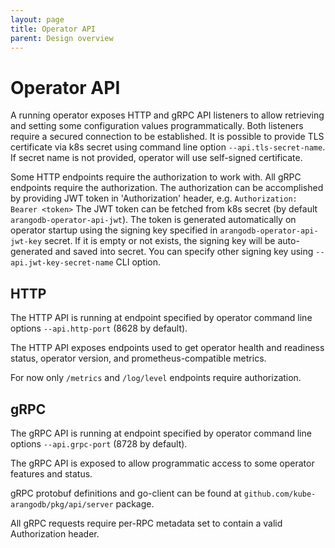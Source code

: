 ```yaml
---
layout: page
title: Operator API
parent: Design overview
---
```


# Operator API

A running operator exposes HTTP and gRPC API listeners to allow retrieving and setting some configuration values programmatically.
Both listeners require a secured connection to be established. It is possible to provide TLS certificate via k8s secret
using command line option `--api.tls-secret-name`. If secret name is not provided, operator will use self-signed certificate.

Some HTTP endpoints require the authorization to work with. All gRPC endpoints require the authorization.
The authorization can be accomplished by providing JWT token in 'Authorization' header, e.g. `Authorization: Bearer <token>`
The JWT token can be fetched from k8s secret (by default `arangodb-operator-api-jwt`). The token is generated automatically
on operator startup using the signing key specified in `arangodb-operator-api-jwt-key` secret. If it is empty or not exists,
the signing key will be auto-generated and saved into secret. You can specify other signing key using `--api.jwt-key-secret-name` CLI option.

## HTTP

The HTTP API is running at endpoint specified by operator command line options `--api.http-port` (8628 by default).

The HTTP API exposes endpoints used to get operator health and readiness status, operator version, and prometheus-compatible metrics.

For now only `/metrics` and `/log/level` endpoints require authorization.


## gRPC

The gRPC API is running at endpoint specified by operator command line options `--api.grpc-port` (8728 by default).

The gRPC API is exposed to allow programmatic access to some operator features and status.

gRPC protobuf definitions and go-client can be found at `github.com/kube-arangodb/pkg/api/server` package.

All gRPC requests require per-RPC metadata set to contain a valid Authorization header.

